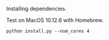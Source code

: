 Installing dependencies.

Test on MacOS 10.12.6 with Homebrew.
```
python install.py --num_cores 4
```
